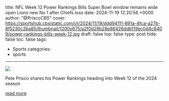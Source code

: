 title: NFL Week 12 Power Rankings Bills Super Bowl window remains wide open Lions new No 1 after Chiefs loss
date: 2024-11-19 12:20:56 +0000
author: "@PriscoCBS"
cover: https://sportshub.cbsistatic.com/i/r/2024/11/19/ddd94111-891a-4fca-a27b-8f5230c2ba85/thumbnail/1200x675/a2f0d29b28e86426ddb119ec0d4c8409/power-rankings-bills-week-12.jpg
draft: false
top: false
type: post
hide: false
toc: false
tags:
  - Sports
categories:
  - sports
---

![](https://sportshub.cbsistatic.com/i/r/2024/11/19/ddd94111-891a-4fca-a27b-8f5230c2ba85/thumbnail/1200x675/a2f0d29b28e86426ddb119ec0d4c8409/power-rankings-bills-week-12.jpg)

Pete Prisco shares his Power Rankings heading into Week 12 of the 2024 season

[read more](https://www.cbssports.com/nfl/news/nfl-week-12-power-rankings-bills-super-bowl-window-remains-wide-open-lions-new-no-1-after-chiefs-loss/)
